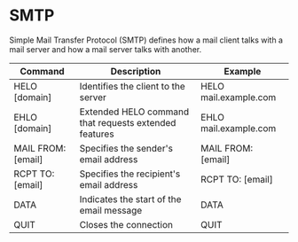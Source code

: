 # SMTP
Simple Mail Transfer Protocol (SMTP) defines how a mail client talks with a mail server and how a mail server talks with another.

| Command | Description | Example |
|---|---|---|
| HELO [domain] | Identifies the client to the server | HELO mail.example.com |
| EHLO [domain] | Extended HELO command that requests extended features | EHLO mail.example.com |
| MAIL FROM: [email] | Specifies the sender's email address | MAIL FROM: [email] |
| RCPT TO: [email] | Specifies the recipient's email address | RCPT TO: [email] |
| DATA | Indicates the start of the email message | DATA |
| QUIT | Closes the connection | QUIT |
